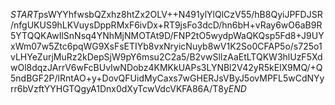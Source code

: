 $START$psWYYhfwsbQZxhz8htZx2OLV++N491ylYlQlCzV55/hB8QyiJPFDJSR/nfgUKUS9hLKVuysDppRMxF6ivDx+RT9jsFo3dcD/hn6bH+vRay6wO6aB9R5YTQQKAwIlSnNsq4YNhMjNMOTAt9D/FNP2tO5wydpWaQKQsp5Fd8+J9UYxWm07w5Ztc6pqWG9XsFsETIYb8vxNryicNuyb8wV1K2So0CFAP5o/s725o1vLHYeZurjMuRz2kDepSjW9pY6msu2C2a5/B2vwSlIzAaEtLTQKW3hlUzF5XdwOl8dqzJArrV6wFcBUvIwNDobz4KMKkUAPs3LYNBl2V42yR5kElX9MQ/+Q5ndBGF2P/lRntAO+y+DovQFUidMyCaxs7wGHERJsVByJ5ovMPFL5wCdNYyrr6bVzftYYHGTQgyA1Dnx0dXyTcwVdcVKFA86A/T8y$END$